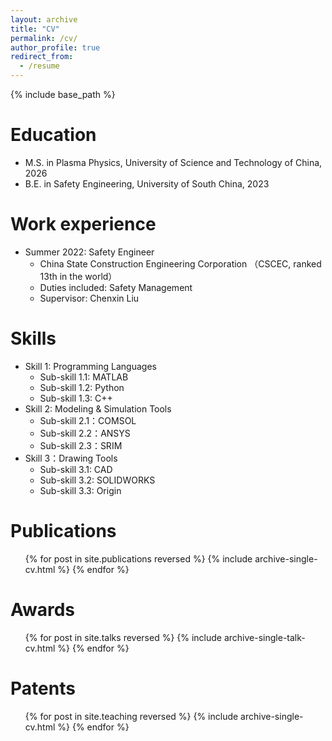 ```yaml
---
layout: archive
title: "CV"
permalink: /cv/
author_profile: true
redirect_from:
  - /resume
---
```


{% include base_path %}

Education
======
* M.S. in Plasma Physics, University of Science and Technology of China, 2026
* B.E. in Safety Engineering, University of South China, 2023

Work experience
======
* Summer 2022: Safety Engineer
  * China State Construction Engineering Corporation （CSCEC, ranked 13th in the world）
  * Duties included: Safety Management
  * Supervisor: Chenxin Liu
  
Skills
======
* Skill 1: Programming Languages
  * Sub-skill 1.1: MATLAB
  * Sub-skill 1.2: Python
  * Sub-skill 1.3: C++
* Skill 2: Modeling & Simulation Tools
  * Sub-skill 2.1：COMSOL
  * Sub-skill 2.2：ANSYS
  * Sub-skill 2.3：SRIM
* Skill 3：Drawing Tools
  * Sub-skill 3.1: CAD
  * Sub-skill 3.2: SOLIDWORKS
  * Sub-skill 3.3: Origin


Publications
======
  <ul>{% for post in site.publications reversed %}
    {% include archive-single-cv.html %}
  {% endfor %}</ul>
  
Awards
======
  <ul>{% for post in site.talks reversed %}
    {% include archive-single-talk-cv.html  %}
  {% endfor %}</ul>
  
Patents
======
  <ul>{% for post in site.teaching reversed %}
    {% include archive-single-cv.html %}
  {% endfor %}</ul>
  
